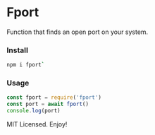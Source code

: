 # Fport

Function that finds an open port on your system.

### Install

```sh
npm i fport`
```

### Usage

```js
const fport = require('fport')
const port = await fport()
console.log(port)
```

MIT Licensed. Enjoy!
